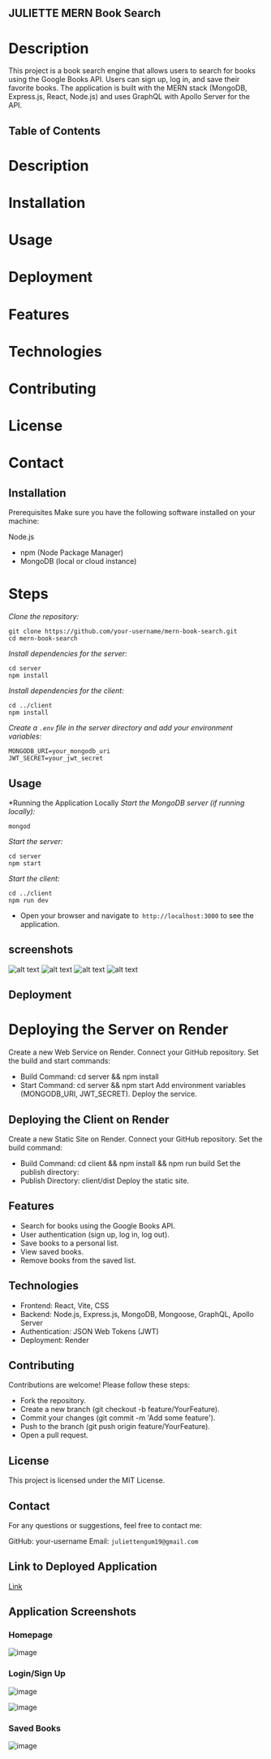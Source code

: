 ## JULIETTE MERN Book Search

# Description
This project is a book search engine that allows users to search for books using the Google Books API. Users can sign up, log in, and save their favorite books. The application is built with the MERN stack (MongoDB, Express.js, React, Node.js) and uses GraphQL with Apollo Server for the API.

## Table of Contents
# Description
# Installation
# Usage
# Deployment
# Features
# Technologies
# Contributing
# License
# Contact

## Installation
Prerequisites
Make sure you have the following software installed on your machine:

Node.js
* npm (Node Package Manager)
* MongoDB (local or cloud instance)
# Steps
*Clone the repository:*
```
git clone https://github.com/your-username/mern-book-search.git
cd mern-book-search
```
*Install dependencies for the server:*
```
cd server
npm install
```
*Install dependencies for the client:*
```
cd ../client
npm install
```
*Create a `.env` file in the server directory and add your environment variables:*
```
MONGODB_URI=your_mongodb_uri
JWT_SECRET=your_jwt_secret
```
## Usage
*Running the Application Locally
*Start the MongoDB server (if running locally):*
```
mongod
```
*Start the server:*
```
cd server
npm start
```
*Start the client:*
```
cd ../client
npm run dev
```
* Open your browser and navigate to` http://localhost:3000` to see the application.

## screenshots
![alt text](<client/src/assets/images/Screenshot 2024-08-07 194117.png>)
![alt text](<client/src/assets/images/Screenshot 2024-08-07 194211.png>)
![alt text](<client/src/assets/images/Screenshot 2024-08-07 194356.png>)
![alt text](<client/src/assets/Screenshot 2024-08-07 194709.png>)
## Deployment
# Deploying the Server on Render
Create a new Web Service on Render.
Connect your GitHub repository.
Set the build and start commands:
   * Build Command: cd server && npm install
   * Start Command: cd server && npm start
Add environment variables (MONGODB_URI, JWT_SECRET).
Deploy the service.

## Deploying the Client on Render
Create a new Static Site on Render.
Connect your GitHub repository.
Set the build command:
  * Build Command: cd client && npm install && npm run build
Set the publish directory:
  * Publish Directory: client/dist
Deploy the static site.

## Features

* Search for books using the Google Books API.
* User authentication (sign up, log in, log out).
* Save books to a personal list.
* View saved books.
* Remove books from the saved list.

## Technologies

* Frontend: React, Vite, CSS
* Backend: Node.js, Express.js, MongoDB, Mongoose, GraphQL, Apollo Server
* Authentication: JSON Web Tokens (JWT)
* Deployment: Render

## Contributing

Contributions are welcome! Please follow these steps:

* Fork the repository.
* Create a new branch (git checkout -b feature/YourFeature).
* Commit your changes (git commit -m 'Add some feature').
* Push to the branch (git push origin feature/YourFeature).
* Open a pull request.

## License
This project is licensed under the MIT License.

## Contact
For any questions or suggestions, feel free to contact me:

GitHub: your-username
Email: `juliettengum19@gmail.com`



## Link to Deployed Application
[Link](https://mern-book-search-b6mz.onrender.com)

## Application Screenshots
### Homepage
![image](https://github.com/user-attachments/assets/53af0512-8ede-4889-82b2-da4ae3c23fb6)

### Login/Sign Up
![image](https://github.com/user-attachments/assets/88439c36-c9c2-4729-839c-21140adb2792)

![image](https://github.com/user-attachments/assets/5c02af5d-10a6-4dc6-81a4-accf6dedc9ef)

### Saved Books
![image](https://github.com/user-attachments/assets/bde5f86c-0e40-4187-ba4a-65c18720b02d)



